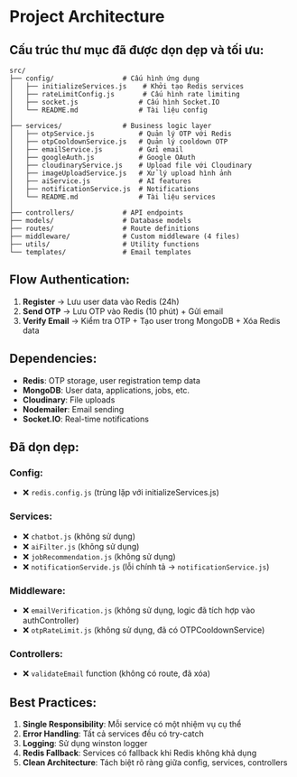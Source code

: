 # Project Architecture

## Cấu trúc thư mục đã được dọn dẹp và tối ưu:

```
src/
├── config/                 # Cấu hình ứng dụng
│   ├── initializeServices.js    # Khởi tạo Redis services
│   ├── rateLimitConfig.js       # Cấu hình rate limiting
│   ├── socket.js               # Cấu hình Socket.IO
│   └── README.md               # Tài liệu config
│
├── services/               # Business logic layer
│   ├── otpService.js           # Quản lý OTP với Redis
│   ├── otpCooldownService.js   # Quản lý cooldown OTP
│   ├── emailService.js         # Gửi email
│   ├── googleAuth.js           # Google OAuth
│   ├── cloudinaryService.js    # Upload file với Cloudinary
│   ├── imageUploadService.js   # Xử lý upload hình ảnh
│   ├── aiService.js            # AI features
│   ├── notificationService.js  # Notifications
│   └── README.md               # Tài liệu services
│
├── controllers/            # API endpoints
├── models/                 # Database models
├── routes/                 # Route definitions
├── middleware/             # Custom middleware (4 files)
├── utils/                  # Utility functions
└── templates/              # Email templates
```

## Flow Authentication:

1. **Register** → Lưu user data vào Redis (24h)
2. **Send OTP** → Lưu OTP vào Redis (10 phút) + Gửi email
3. **Verify Email** → Kiểm tra OTP + Tạo user trong MongoDB + Xóa Redis data

## Dependencies:

- **Redis**: OTP storage, user registration temp data
- **MongoDB**: User data, applications, jobs, etc.
- **Cloudinary**: File uploads
- **Nodemailer**: Email sending
- **Socket.IO**: Real-time notifications

## Đã dọn dẹp:

### Config:

- ❌ `redis.config.js` (trùng lặp với initializeServices.js)

### Services:

- ❌ `chatbot.js` (không sử dụng)
- ❌ `aiFilter.js` (không sử dụng)
- ❌ `jobRecommendation.js` (không sử dụng)
- ❌ `notificationServide.js` (lỗi chính tả → `notificationService.js`)

### Middleware:

- ❌ `emailVerification.js` (không sử dụng, logic đã tích hợp vào authController)
- ❌ `otpRateLimit.js` (không sử dụng, đã có OTPCooldownService)

### Controllers:

- ❌ `validateEmail` function (không có route, đã xóa)

## Best Practices:

1. **Single Responsibility**: Mỗi service có một nhiệm vụ cụ thể
2. **Error Handling**: Tất cả services đều có try-catch
3. **Logging**: Sử dụng winston logger
4. **Redis Fallback**: Services có fallback khi Redis không khả dụng
5. **Clean Architecture**: Tách biệt rõ ràng giữa config, services, controllers
